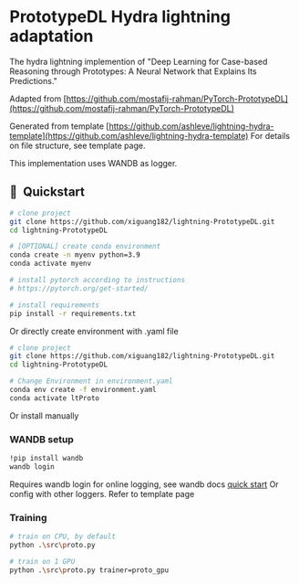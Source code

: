 # PrototypeDL Hydra lightning adaptation

The hydra lightning implemention of "Deep Learning for Case-based Reasoning through Prototypes: A Neural Network that Explains Its Predictions."

Adapted from [https://github.com/mostafij-rahman/PyTorch-PrototypeDL](https://github.com/mostafij-rahman/PyTorch-PrototypeDL)

Generated from template [https://github.com/ashleve/lightning-hydra-template](https://github.com/ashleve/lightning-hydra-template)
For details on file structure, see template page.

This implementation uses WANDB as logger.




## 🚀  Quickstart

```bash
# clone project
git clone https://github.com/xiguang182/lightning-PrototypeDL.git
cd lightning-PrototypeDL

# [OPTIONAL] create conda environment
conda create -n myenv python=3.9
conda activate myenv

# install pytorch according to instructions
# https://pytorch.org/get-started/

# install requirements
pip install -r requirements.txt
```
Or directly create environment with .yaml file
```bash
# clone project
git clone https://github.com/xiguang182/lightning-PrototypeDL.git
cd lightning-PrototypeDL

# Change Environment in environment.yaml
conda env create -f environment.yaml
conda activate ltProto
```
Or install manually

### WANDB setup

```bash
!pip install wandb
wandb login
```
Requires wandb login for online logging, see wandb docs [quick start](https://docs.wandb.ai/quickstart)
Or config with other loggers. Refer to template page

### Training
```bash
# train on CPU, by default
python .\src\proto.py

# train on 1 GPU
python .\src\proto.py trainer=proto_gpu
```

